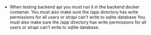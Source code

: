- When testing backend api you must run it in the backend docker container. You must also make sure the /app directory has write permissions for all users or strapi can't write to sqlite database You must also make sure the /app directory has write permissions for all users or strapi can't write to sqlite database.
